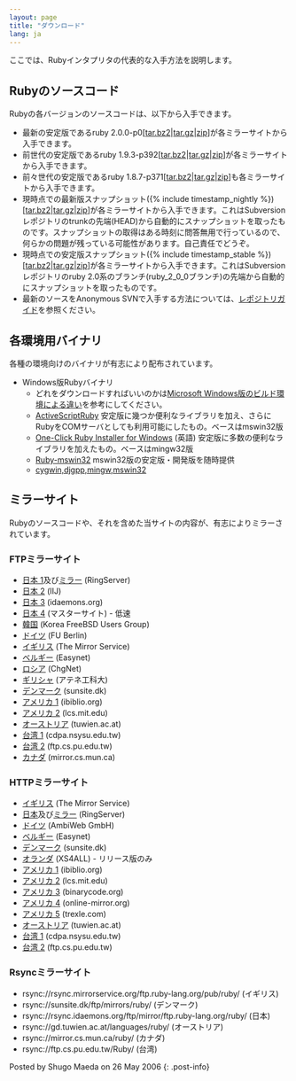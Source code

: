 ```yaml
---
layout: page
title: "ダウンロード"
lang: ja
---
```


ここでは、Rubyインタプリタの代表的な入手方法を説明します。

## Rubyのソースコード

Rubyの各バージョンのソースコードは、以下から入手できます。

* 最新の安定版であるruby
  2.0.0-p0\[[tar.bz2][1]\|[tar.gz][2]\|[zip][3]\]が各ミラーサイトから入手できます。
* 前世代の安定版であるruby
  1.9.3-p392\[[tar.bz2][4]\|[tar.gz][5]\|[zip][6]\]が各ミラーサイトから入手できます。
* 前々世代の安定版であるruby
  1.8.7-p371\[[tar.bz2][7]\|[tar.gz][8]\|[zip][9]\]も各ミラーサイトから入手できます。
* 現時点での最新版スナップショット({% include timestamp_nightly %})\[[tar.bz2][10]\|[tar.gz][11]\|[zip][12]\]が各ミラーサイトから入手できます。これはSubversionレポジトリのtrunkの先端(HEAD)から自動的にスナップショットを取ったものです。スナップショットの取得はある時刻に問答無用で行っているので、何らかの問題が残っている可能性があります。自己責任でどうぞ。
* 現時点での安定版スナップショット({% include timestamp_stable %})\[[tar.bz2][13]\|[tar.gz][14]\|[zip][15]\]が各ミラーサイトから入手できます。これはSubversionレポジトリのruby
  2.0系のブランチ(ruby\_2\_0\_0ブランチ)の先端から自動的にスナップショットを取ったものです。
* 最新のソースをAnonymous
  SVNで入手する方法については、[レポジトリガイド](/ja/documentation/repository-guide)を参照ください。

## 各環境用バイナリ

各種の環境向けのバイナリが有志により配布されています。

* Windows版Rubyバイナリ
  * どれをダウンロードすればいいのかは[Microsoft Windows版のビルド環境による違い][16]を参考にしてください。
  * [ActiveScriptRuby][17]
    安定版に幾つか便利なライブラリを加え、さらにRubyをCOMサーバとしても利用可能にしたもの。ベースはmswin32版
  * [One-Click Ruby Installer for Windows][18] (英語)
    安定版に多数の便利なライブラリを加えたもの。ベースはmingw32版
  * [Ruby-mswin32][19] mswin32版の安定版・開発版を随時提供
  * [cygwin,djgpp,mingw,mswin32][20]

## ミラーサイト

Rubyのソースコードや、それを含めた当サイトの内容が、有志によりミラーされています。

### FTPミラーサイト

* [日本 1][21]及び[ミラー][22] (RingServer)
* [日本 2][23] (IIJ)
* [日本 3][24] (idaemons.org)
* [日本 4][25] (マスターサイト) - 低速
* [韓国][26] (Korea FreeBSD Users Group)
* [ドイツ][27] (FU Berlin)
* [イギリス][28] (The Mirror Service)
* [ベルギー][29] (Easynet)
* [ロシア][30] (ChgNet)
* [ギリシャ][31] (アテネ工科大)
* [デンマーク][32] (sunsite.dk)
* [アメリカ 1][33] (ibiblio.org)
* [アメリカ 2][34] (lcs.mit.edu)
* [オーストリア][35] (tuwien.ac.at)
* [台湾 1][36] (cdpa.nsysu.edu.tw)
* [台湾 2][37] (ftp.cs.pu.edu.tw)
* [カナダ][38] (mirror.cs.mun.ca)

### HTTPミラーサイト

* [イギリス][39] (The Mirror Service)
* [日本][40]及び[ミラー][22] (RingServer)
* [ドイツ][41] (AmbiWeb GmbH)
* [ベルギー][42] (Easynet)
* [デンマーク][43] (sunsite.dk)
* [オランダ][44] (XS4ALL) - リリース版のみ
* [アメリカ 1][45] (ibiblio.org)
* [アメリカ 2][46] (lcs.mit.edu)
* [アメリカ 3][47] (binarycode.org)
* [アメリカ 4][48] (online-mirror.org)
* [アメリカ 5][49] (trexle.com)
* [オーストリア][50] (tuwien.ac.at)
* [台湾 1][51] (cdpa.nsysu.edu.tw)
* [台湾 2][52] (ftp.cs.pu.edu.tw)

### Rsyncミラーサイト

* rsync://rsync.mirrorservice.org/ftp.ruby-lang.org/pub/ruby/ (イギリス)
* rsync://sunsite.dk/ftp/mirrors/ruby/ (デンマーク)
* rsync://rsync.idaemons.org/ftp/mirror/ftp.ruby-lang.org/ruby/ (日本)
* rsync://gd.tuwien.ac.at/languages/ruby/ (オーストリア)
* rsync://mirror.cs.mun.ca/ruby/ (カナダ)
* rsync://ftp.cs.pu.edu.tw/Ruby/ (台湾)

Posted by Shugo Maeda on 26 May 2006
{: .post-info}



[1]: ftp://ftp.ruby-lang.org/pub/ruby/2.0/ruby-2.0.0-p0.tar.bz2 
[2]: ftp://ftp.ruby-lang.org/pub/ruby/2.0/ruby-2.0.0-p0.tar.gz 
[3]: ftp://ftp.ruby-lang.org/pub/ruby/2.0/ruby-2.0.0-p0.zip 
[4]: ftp://ftp.ruby-lang.org/pub/ruby/1.9/ruby-1.9.3-p392.tar.bz2 
[5]: ftp://ftp.ruby-lang.org/pub/ruby/1.9/ruby-1.9.3-p392.tar.gz 
[6]: ftp://ftp.ruby-lang.org/pub/ruby/1.9/ruby-1.9.3-p392.zip 
[7]: ftp://ftp.ruby-lang.org/pub/ruby/1.8/ruby-1.8.7-p371.tar.bz2 
[8]: ftp://ftp.ruby-lang.org/pub/ruby/1.8/ruby-1.8.7-p371.tar.gz 
[9]: ftp://ftp.ruby-lang.org/pub/ruby/1.8/ruby-1.8.7-p371.zip 
[10]: ftp://ftp.ruby-lang.org/pub/ruby/snapshot.tar.bz2 
[11]: ftp://ftp.ruby-lang.org/pub/ruby/snapshot.tar.gz 
[12]: ftp://ftp.ruby-lang.org/pub/ruby/snapshot.zip 
[13]: ftp://ftp.ruby-lang.org/pub/ruby/stable-snapshot.tar.bz2 
[14]: ftp://ftp.ruby-lang.org/pub/ruby/stable-snapshot.tar.gz 
[15]: ftp://ftp.ruby-lang.org/pub/ruby/stable-snapshot.zip 
[16]: /ja/install.cgi?cmd=view;name=Microsoft+Windows%C8%C7%A4%CE%A5%D3%A5%EB%A5%C8%B4%C4%B6%AD%A4%CB%A4%E8%A4%EB%B0%E3%A4%A4 
[17]: http://www.artonx.org/data/asr/ 
[18]: http://rubyinstaller.org/ 
[19]: http://www.garbagecollect.jp/ruby/mswin32/ 
[20]: ftp://ftp.ruby-lang.org/pub/ruby/binaries/ 
[21]: ftp://core.ring.gr.jp/pub/lang/ruby/ 
[22]: http://www.t.ring.gr.jp/ 
[23]: ftp://ftp.iij.ad.jp/pub/lang/ruby/ 
[24]: ftp://ftp.idaemons.org/pub/mirror/ftp.ruby-lang.org/ruby/ 
[25]: ftp://ftp.ruby-lang.org/pub/ruby/ 
[26]: ftp://ftp.kr.freebsd.org/pub/ruby/ 
[27]: ftp://ftp.fu-berlin.de/unix/languages/ruby/ 
[28]: ftp://ftp.mirrorservice.org/sites/ftp.ruby-lang.org/pub/ruby/ 
[29]: ftp://ftp.easynet.be/ruby/ruby/ 
[30]: ftp://ftp.chg.ru/pub/lang/ruby/ 
[31]: ftp://ftp.ntua.gr/pub/lang/ruby/ 
[32]: ftp://sunsite.dk/mirrors/ruby/ 
[33]: ftp://www.ibiblio.org/pub/languages/ruby/ 
[34]: ftp://xyz.lcs.mit.edu/pub/ruby/ 
[35]: ftp://gd.tuwien.ac.at/languages/ruby/ 
[36]: ftp://ruby.cdpa.nsysu.edu.tw/ruby/ 
[37]: ftp://ftp.cs.pu.edu.tw/Unix/lang/Ruby/ 
[38]: ftp://mirror.cs.mun.ca/pub/mirror/ruby/ 
[39]: http://www.mirrorservice.org/sites/ftp.ruby-lang.org/pub/ruby/ 
[40]: http://core.ring.gr.jp/archives/lang/ruby/ 
[41]: http://dl.ambiweb.de/mirrors/ftp.ruby-lang.org/ 
[42]: http://ruby.mirror.easynet.be/ 
[43]: http://mirrors.sunsite.dk/ruby/ 
[44]: http://www.xs4all.nl/~hipster/lib/mirror/ruby/ 
[45]: http://www.ibiblio.org/pub/languages/ruby/ 
[46]: http://xyz.lcs.mit.edu/ruby/ 
[47]: http://www.binarycode.org/ruby/ 
[48]: http://www.online-mirror.org/ruby/ 
[49]: http://ruby.trexle.com/ 
[50]: http://gd.tuwien.ac.at/languages/ruby/ 
[51]: http://pluto.cdpa.nsysu.edu.tw/ruby/ 
[52]: http://ftp.cs.pu.edu.tw/Unix/lang/Ruby/ 
